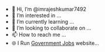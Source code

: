- 👋 Hi, I’m @imrajeshkumar7492
- 👀 I’m interested in ...
- 🌱 I’m currently learning ...
- 💞️ I’m looking to collaborate on ...
- 📫 How to reach me ...
- 🌐 I Run [Government Jobs](https://www.governmentjobonline.in) website...

<!---
imrajeshkumar7492/imrajeshkumar7492 is a ✨ special ✨ repository because its `README.md` (this file) appears on your GitHub profile.
You can click the Preview link to take a look at your changes.
--->
